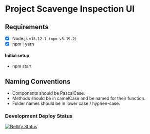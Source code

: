 # Project Scavenge Inspection UI

## Requirements

- [x] Node.js `v18.12.1 (npm v8.19.2)`
- [x] npm | yarn

#### Initial setup
- npm start

## Naming Conventions

- Components should be PascalCase.
- Methods should be in camelCase and be named for their function.
- Folder names should be in lower case / hyphen-case.

### Development Deploy Status
[![Netlify Status](https://api.netlify.com/api/v1/badges/193bf523-5e7a-4880-8b22-8f047cb183d9/deploy-status)](https://app.netlify.com/sites/scavenge-inspection-dev/deploys)